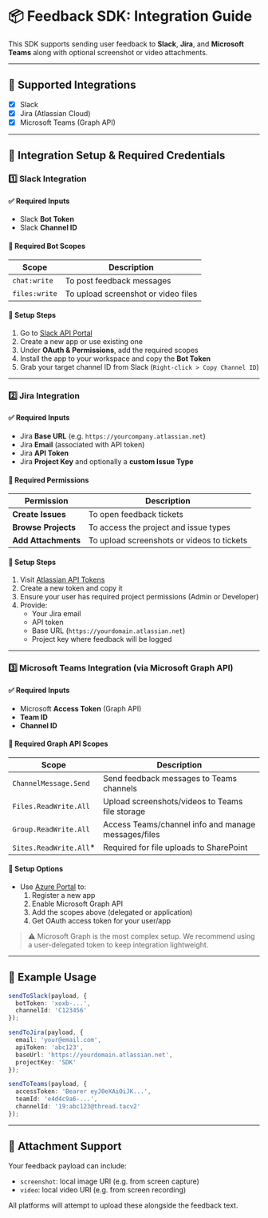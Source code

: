 # 📦 Feedback SDK: Integration Guide

This SDK supports sending user feedback to **Slack**, **Jira**, and **Microsoft Teams** along with optional screenshot or video attachments.

---

## 🧵 Supported Integrations

- [x] Slack
- [x] Jira (Atlassian Cloud)
- [x] Microsoft Teams (Graph API)

---

## 🔐 Integration Setup & Required Credentials

### 1️⃣ Slack Integration

#### ✅ Required Inputs
- Slack **Bot Token**
- Slack **Channel ID**

#### 🔑 Required Bot Scopes

| Scope         | Description                             |
|---------------|-----------------------------------------|
| `chat:write`  | To post feedback messages               |
| `files:write` | To upload screenshot or video files     |

#### 📌 Setup Steps
1. Go to [Slack API Portal](https://api.slack.com/apps)
2. Create a new app or use existing one
3. Under **OAuth & Permissions**, add the required scopes
4. Install the app to your workspace and copy the **Bot Token**
5. Grab your target channel ID from Slack (`Right-click > Copy Channel ID`)

---

### 2️⃣ Jira Integration

#### ✅ Required Inputs
- Jira **Base URL** (e.g. `https://yourcompany.atlassian.net`)
- Jira **Email** (associated with API token)
- Jira **API Token**
- Jira **Project Key** and optionally a **custom Issue Type**

#### 🔑 Required Permissions

| Permission         | Description                                  |
|--------------------|----------------------------------------------|
| **Create Issues**  | To open feedback tickets                     |
| **Browse Projects**| To access the project and issue types        |
| **Add Attachments**| To upload screenshots or videos to tickets   |

#### 📌 Setup Steps
1. Visit [Atlassian API Tokens](https://id.atlassian.com/manage/api-tokens)
2. Create a new token and copy it
3. Ensure your user has required project permissions (Admin or Developer)
4. Provide:
   - Your Jira email
   - API token
   - Base URL (`https://yourdomain.atlassian.net`)
   - Project key where feedback will be logged

---

### 3️⃣ Microsoft Teams Integration (via Microsoft Graph API)

#### ✅ Required Inputs
- Microsoft **Access Token** (Graph API)
- **Team ID**
- **Channel ID**

#### 🔑 Required Graph API Scopes

| Scope                    | Description                                         |
|--------------------------|-----------------------------------------------------|
| `ChannelMessage.Send`    | Send feedback messages to Teams channels            |
| `Files.ReadWrite.All`    | Upload screenshots/videos to Teams file storage     |
| `Group.ReadWrite.All`    | Access Teams/channel info and manage messages/files |
| `Sites.ReadWrite.All`*   | Required for file uploads to SharePoint             |

#### 📌 Setup Options
- Use [Azure Portal](https://portal.azure.com) to:
  1. Register a new app
  2. Enable Microsoft Graph API
  3. Add the scopes above (delegated or application)
  4. Get OAuth access token for your user/app

> ⚠️ Microsoft Graph is the most complex setup. We recommend using a user-delegated token to keep integration lightweight.

---

## 🚀 Example Usage

```ts
sendToSlack(payload, {
  botToken: 'xoxb-...',
  channelId: 'C123456'
});

sendToJira(payload, {
  email: 'your@email.com',
  apiToken: 'abc123',
  baseUrl: 'https://yourdomain.atlassian.net',
  projectKey: 'SDK'
});

sendToTeams(payload, {
  accessToken: 'Bearer eyJ0eXAiOiJK...',
  teamId: 'e4d4c9a6-...',
  channelId: '19:abc123@thread.tacv2'
});
```

---

## 📎 Attachment Support

Your feedback payload can include:
- `screenshot`: local image URI (e.g. from screen capture)
- `video`: local video URI (e.g. from screen recording)

All platforms will attempt to upload these alongside the feedback text.